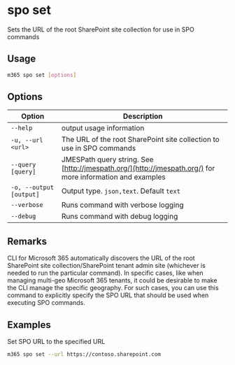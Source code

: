 # spo set

Sets the URL of the root SharePoint site collection for use in SPO commands

## Usage

```sh
m365 spo set [options]
```

## Options

Option|Description
------|-----------
`--help`|output usage information
`-u, --url <url>`|The URL of the root SharePoint site collection to use in SPO commands
`--query [query]`|JMESPath query string. See [http://jmespath.org/](http://jmespath.org/) for more information and examples
`-o, --output [output]`|Output type. `json,text`. Default `text`
`--verbose`|Runs command with verbose logging
`--debug`|Runs command with debug logging

## Remarks

CLI for Microsoft 365 automatically discovers the URL of the root SharePoint site collection/SharePoint tenant admin site (whichever is needed to run the particular command). In specific cases, like when managing multi-geo Microsoft 365 tenants, it could be desirable to make the CLI manage the specific geography. For such cases, you can use this command to explicitly specify the SPO URL that should be used when executing SPO commands.

## Examples

Set SPO URL to the specified URL

```sh
m365 spo set --url https://contoso.sharepoint.com
```
